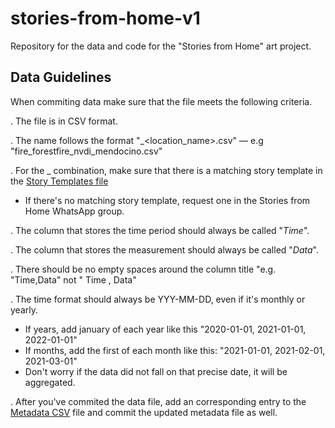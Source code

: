 # stories-from-home-v1

Repository for the data and code for the "Stories from Home" art project.

## Data Guidelines

When commiting data make sure that the file meets the following criteria.

. The file is in CSV format.

. The name follows the format "<element>_<entity>_<measurement>_<location_name>.csv" — e.g "fire_forestfire_nvdi_mendocino.csv"

. For the <entity>_<measurement> combination, make sure that there is a matching story template in the [Story Templates file](https://docs.google.com/spreadsheets/d/1ppMOdtHwWckeUYHZIU_a8FEKzK9PkKGkz_7ZyAikNjg/edit#gid=310651524)
  * If there's no matching story template, request one in the Stories from Home WhatsApp group.

. The column that stores the time period should always be called "*Time*".

. The column that stores the measurement should always be called "*Data*".

. There should be no empty spaces around the column title "e.g. "Time,Data" not " Time , Data"

. The time format should always be YYY-MM-DD, even if it's monthly or yearly.
  * If years, add january of each year like this "2020-01-01, 2021-01-01, 2022-01-01"
  * If months, add the first of each month like this: "2021-01-01, 2021-02-01, 2021-03-01"
  * Don't worry if the data did not fall on that precise date, it will be aggregated.

. After you've commited the data file, add an corresponding entry to the [Metadata CSV](https://github.com/merlin-lacuna/stories-from-home-v1/blob/main/data/metadata.csv) file and commit the updated metadata file as well.
